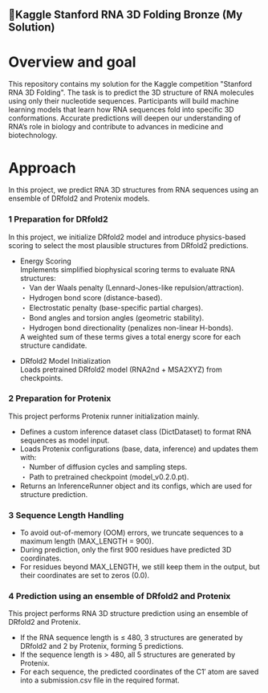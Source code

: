 ## 🥉Kaggle Stanford RNA 3D Folding Bronze (My Solution)

# Overview and goal

This repository contains my solution for the Kaggle competition "Stanford RNA 3D Folding".
The task is to predict the 3D structure of RNA molecules using only their nucleotide sequences.
Participants will build machine learning models that learn how RNA sequences fold into specific 3D conformations.
Accurate predictions will deepen our understanding of RNA’s role in biology and contribute to advances in medicine and biotechnology.

# Approach

In this project, we predict RNA 3D structures from RNA sequences using an ensemble of DRfold2 and Protenix models.

### 1 Preparation for DRfold2

In this project, we initialize DRfold2 model and introduce physics-based scoring to select the most plausible structures from DRfold2 predictions. 

* Energy Scoring<br>
  Implements simplified biophysical scoring terms to evaluate RNA structures:<br>
   ・ Van der Waals penalty (Lennard-Jones-like repulsion/attraction).<br>
   ・ Hydrogen bond score (distance-based).<br>
   ・ Electrostatic penalty (base-specific partial charges).<br>
   ・ Bond angles and torsion angles (geometric stability).<br>
   ・ Hydrogen bond directionality (penalizes non-linear H-bonds).<br>
  A weighted sum of these terms gives a total energy score for each structure candidate.

* DRfold2 Model Initialization<br>
  Loads pretrained DRfold2 model (RNA2nd + MSA2XYZ) from checkpoints.
  

### 2 Preparation for Protenix

This project performs Protenix runner initialization mainly.

* Defines a custom inference dataset class (DictDataset) to format RNA sequences as model input.
* Loads Protenix configurations (base, data, inference) and updates them with:<br>
       ・ Number of diffusion cycles and sampling steps.<br>
       ・ Path to pretrained checkpoint (model_v0.2.0.pt).
* Returns an InferenceRunner object and its configs, which are used for structure prediction.

### 3 Sequence Length Handling

* To avoid out-of-memory (OOM) errors, we truncate sequences to a maximum length (MAX_LENGTH = 900).
* During prediction, only the first 900 residues have predicted 3D coordinates.
* For residues beyond MAX_LENGTH, we still keep them in the output, but their coordinates are set to zeros (0.0).

### 4 Prediction using an ensemble of DRfold2 and Protenix

This project performs RNA 3D structure prediction using an ensemble of DRfold2 and Protenix.

* If the RNA sequence length is ≤ 480, 3 structures are generated by DRfold2 and 2 by Protenix, forming 5 predictions.
* If the sequence length is > 480, all 5 structures are generated by Protenix.
* For each sequence, the predicted coordinates of the C1′ atom are saved into a submission.csv file in the required format.
